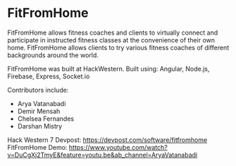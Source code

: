 # FitFromHome

FitFromHome allows fitness coaches and clients to virtually connect and participate in instructed fitness classes at the convenience of their own home. 
FitFromHome allows clients to try various fitness coaches of different backgrounds around the world. 

FitFromHome was built at HackWestern. 
Built using: Angular, Node.js, Firebase, Express, Socket.io

Contributors include:
- Arya Vatanabadi
- Demir Mensah
- Chelsea Fernandes
- Darshan Mistry

Hack Western 7 Devpost: https://devpost.com/software/fitfromhome
FitFromHome Demo: https://www.youtube.com/watch?v=DuCgXj2TmyE&feature=youtu.be&ab_channel=AryaVatanabadi
